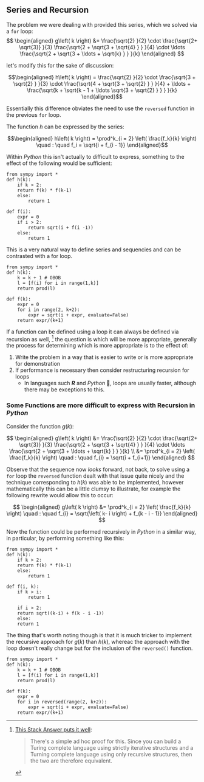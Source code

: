
## Series and Recursion

The problem we were dealing with provided this series, which we solved via a `for` loop:
$$
\begin{aligned}
    g\left( k \right) &=  \frac{\sqrt{2} }{2} \cdot   \frac{\sqrt{2+  \sqrt{3}}  }{3} \frac{\sqrt{2 +  \sqrt{3 +  \sqrt{4} } } }{4} \cdot  \ldots \frac{\sqrt{2 +  \sqrt{3 +  \ldots +  \sqrt{k} } } }{k}
\end{aligned}
$$

let's modify this for the sake of discussion:

$$\begin{aligned}
h\left( k \right) = \frac{\sqrt{2}  }{2} \cdot  \frac{\sqrt{3 +  \sqrt{2} } }{3} \cdot  \frac{\sqrt{4 +  \sqrt{3 +  \sqrt{2} } } }{4} +  \ldots +  \frac{\sqrt{k +  \sqrt{k - 1 +  \ldots \sqrt{3 + \sqrt{2}  } } } }{k}
\end{aligned}$$


Essentially this difference obviates the need to use the `reversed` function in the previous `for` loop.

The function $h$ can be expressed by the series:

$$\begin{aligned}
h\left( k \right) = \prod^k_{i = 2} \left( \frac{f_k}{k}  \right)  \quad : \quad f_i = \sqrt{i +  f_{i - 1}}  
\end{aligned}$$

Within *Python* this isn't actually to difficult to express, something to the effect of the following would be sufficient:

```{python}
from sympy import *
def h(k):
    if k > 2:
	return f(k) * f(k-1)
    else:
        return 1

def f(i):
    expr = 0
    if i > 2:
        return sqrt(i + f(i -1))
    else:
        return 1
```

This is a very natural way to define series and sequencies and can be contrasted with a for loop.



```{python}
from sympy import *
def h(k):
    k = k + 1 # OBOB
    l = [f(i) for i in range(1,k)]
    return prod(l)

def f(k):
    expr = 0
    for i in range(2, k+2):
        expr = sqrt(i + expr, evaluate=False)
    return expr/(k+1)
```


If a function can be defined using a loop it can always be defined via recursion as well, [^823] the question is which will be more appropriate, generally the process for determining which is more appropriate is to the effect of:

1. Write the problem in a way that is easier to write or is more appropriate for demonstration
2. If performance is necessary then consider restructuring recursion for loops
    - In languages such ***R*** and *Python* :snake:, loops are usually faster, although there may be exceptions to this.

### Some Functions are more difficult to express with Recursion in *Python*

Consider the function $g\left( k \right)$:

$$
\begin{aligned}
    g\left( k \right) &=  \frac{\sqrt{2} }{2} \cdot   \frac{\sqrt{2+  \sqrt{3}}  }{3} \frac{\sqrt{2 +  \sqrt{3 +  \sqrt{4} } } }{4} \cdot  \ldots \frac{\sqrt{2 +  \sqrt{3 +  \ldots +  \sqrt{k} } } }{k} \\
    &=  \prod^k_{i = 2} \left( \frac{f_k}{k}  \right) \quad : \quad f_{i} = \sqrt{i +  f_{i+1}}
\end{aligned}
$$

Observe that the sequence now *looks* forward, not back, to solve using a `for` loop the `reversed` function dealt with that issue quite nicely and the technique corresponding to $h\left( k \right)$ was able to be implemented, however mathematically this can be a little clumsy to illustrate, for example the following rewrite would allow this to occur:

$$
\begin{aligned}
    g\left( k \right) &=  \prod^k_{i = 2} \left( \frac{f_k}{k}  \right) \quad : \quad f_{i} = \sqrt{\left( k- i \right)  +  f_{k - i - 1}}
\end{aligned}
$$

Now the function could be performed recursively in *Python* in a similar way, in particular, by performing something like this:

```{python}
from sympy import *
def h(k):
    if k > 2:
	return f(k) * f(k-1)
    else:
        return 1

def f(i, k):
    if k > i:
        return 1

    if i > 2:
	return sqrt((k-i) + f(k - i -1))
    else:
	return 1
```

The thing that's worth noting though is that it is much tricker to implement the recursive approach for $g\left( k \right)$ than $h\left( k \right)$, whereac the approach with the loop doesn't really change but for the inclusion of the `reversed()` function.



```{python}
from sympy import *
def h(k):
    k = k + 1 # OBOB
    l = [f(i) for i in range(1,k)]
    return prod(l)

def f(k):
    expr = 0
    for i in reversed(range(2, k+2)):
        expr = sqrt(i + expr, evaluate=False)
    return expr/(k+1)
```




[^823]: [This Stack Answer puts it well](https://stackoverflow.com/a/2093703/12843551):
    > There's a simple ad hoc proof for this.  Since you can build a Turing complete language using strictly iterative structures and a Turning complete language using only recursive structures, then the two are therefore equivalent.
